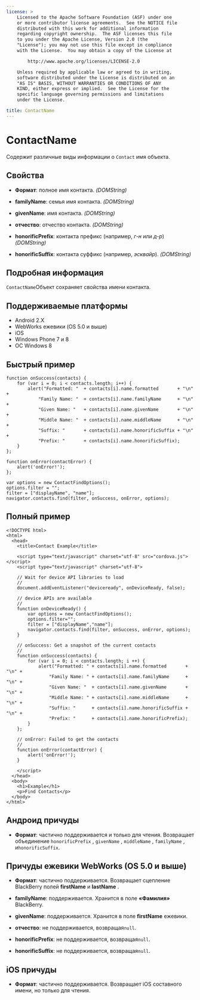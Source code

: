 ```yaml
---
license: >
    Licensed to the Apache Software Foundation (ASF) under one
    or more contributor license agreements.  See the NOTICE file
    distributed with this work for additional information
    regarding copyright ownership.  The ASF licenses this file
    to you under the Apache License, Version 2.0 (the
    "License"); you may not use this file except in compliance
    with the License.  You may obtain a copy of the License at

        http://www.apache.org/licenses/LICENSE-2.0

    Unless required by applicable law or agreed to in writing,
    software distributed under the License is distributed on an
    "AS IS" BASIS, WITHOUT WARRANTIES OR CONDITIONS OF ANY
    KIND, either express or implied.  See the License for the
    specific language governing permissions and limitations
    under the License.

title: ContactName
---
```


# ContactName

Содержит различные виды информации о `Contact` имя объекта.

## Свойства

*   **Формат**: полное имя контакта. *(DOMString)*

*   **familyName**: семья имя контакта. *(DOMString)*

*   **givenName**: имя контакта. *(DOMString)*

*   **отчество**: отчество контакта. *(DOMString)*

*   **honorificPrefix**: контакта префикс (например, *г-н* или *д-р*) *(DOMString)*

*   **honorificSuffix**: контакта суффикс (например, *эсквайр*). *(DOMString)*

## Подробная информация

`ContactName`Объект сохраняет свойства имени контакта.

## Поддерживаемые платформы

*   Android 2.X
*   WebWorks ежевики (OS 5.0 и выше)
*   iOS
*   Windows Phone 7 и 8
*   ОС Windows 8

## Быстрый пример

    function onSuccess(contacts) {
        for (var i = 0; i < contacts.length; i++) {
            alert("Formatted: "  + contacts[i].name.formatted       + "\n" +
                "Family Name: "  + contacts[i].name.familyName      + "\n" +
                "Given Name: "   + contacts[i].name.givenName       + "\n" +
                "Middle Name: "  + contacts[i].name.middleName      + "\n" +
                "Suffix: "       + contacts[i].name.honorificSuffix + "\n" +
                "Prefix: "       + contacts[i].name.honorificSuffix);
        }
    };
    
    function onError(contactError) {
        alert('onError!');
    };
    
    var options = new ContactFindOptions();
    options.filter = "";
    filter = ["displayName", "name"];
    navigator.contacts.find(filter, onSuccess, onError, options);
    

## Полный пример

    <!DOCTYPE html>
    <html>
      <head>
        <title>Contact Example</title>
    
        <script type="text/javascript" charset="utf-8" src="cordova.js"></script>
        <script type="text/javascript" charset="utf-8">
    
        // Wait for device API libraries to load
        //
        document.addEventListener("deviceready", onDeviceReady, false);
    
        // device APIs are available
        //
        function onDeviceReady() {
            var options = new ContactFindOptions();
            options.filter="";
            filter = ["displayName","name"];
            navigator.contacts.find(filter, onSuccess, onError, options);
        }
    
        // onSuccess: Get a snapshot of the current contacts
        //
        function onSuccess(contacts) {
            for (var i = 0; i < contacts.length; i ++) {
                alert("Formatted: " + contacts[i].name.formatted       + "\n" +
                    "Family Name: " + contacts[i].name.familyName      + "\n" +
                    "Given Name: "  + contacts[i].name.givenName       + "\n" +
                    "Middle Name: " + contacts[i].name.middleName      + "\n" +
                    "Suffix: "      + contacts[i].name.honorificSuffix + "\n" +
                    "Prefix: "      + contacts[i].name.honorificPrefix);
            }
        };
    
        // onError: Failed to get the contacts
        //
        function onError(contactError) {
            alert('onError!');
        }
    
        </script>
      </head>
      <body>
        <h1>Example</h1>
        <p>Find Contacts</p>
      </body>
    </html>
    

## Андроид причуды

*   **Формат**: частично поддерживается и только для чтения. Возвращает объединение `honorificPrefix` , `givenName` , `middleName` , `familyName` , и`honorificSuffix`.

## Причуды ежевики WebWorks (OS 5.0 и выше)

*   **Формат**: частично поддерживается. Возвращает сцепление BlackBerry полей **firstName** и **lastName** .

*   **familyName**: поддерживается. Хранится в поле **«Фамилия»** BlackBerry.

*   **givenName**: поддерживается. Хранится в поле **firstName** ежевики.

*   **отчество**: не поддерживается, возвращая`null`.

*   **honorificPrefix**: не поддерживается, возвращая`null`.

*   **honorificSuffix**: не поддерживается, возвращая`null`.

## iOS причуды

*   **Формат**: частично поддерживается. Возвращает iOS составного имени, но только для чтения.
